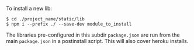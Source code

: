 To install a new lib:

	$ cd ./project_name/static/lib
	$ npm i --prefix ./ --save-dev module_to_install

The libraries pre-configured in this subdir `package.json` are run from the main `package.json` in a postinstall script. This will also cover heroku installs.